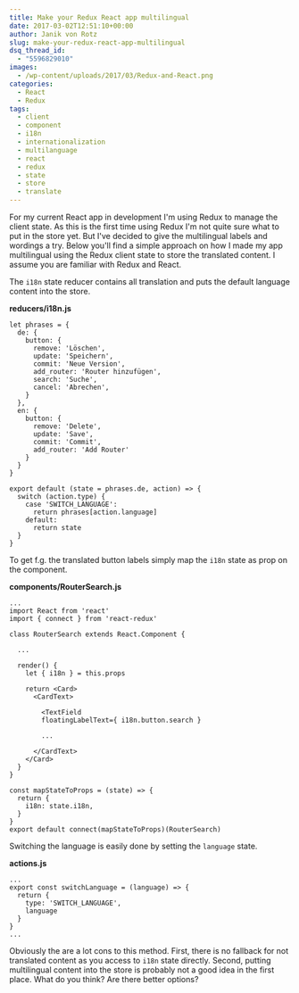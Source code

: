 ```yaml
---
title: Make your Redux React app multilingual
date: 2017-03-02T12:51:10+00:00
author: Janik von Rotz
slug: make-your-redux-react-app-multilingual
dsq_thread_id:
  - "5596829010"
images:
  - /wp-content/uploads/2017/03/Redux-and-React.png
categories:
  - React
  - Redux
tags:
  - client
  - component
  - i18n
  - internationalization
  - multilanguage
  - react
  - redux
  - state
  - store
  - translate
---
```

For my current React app in development I'm using Redux to manage the client state. As this is the first time using Redux I'm not quite sure what to put in the store yet. But I've decided to give the multilingual labels and wordings a try. Below you'll find a simple approach on how I made my app multilingual using the Redux client state to store the translated content. I assume you are familiar with Redux and React.
<!--more-->
The `i18n` state reducer contains all translation and puts the default language content into the store.

**reducers/i18n.js**

```
let phrases = {
  de: {
    button: {
      remove: 'Löschen',
      update: 'Speichern',
      commit: 'Neue Version',
      add_router: 'Router hinzufügen',
      search: 'Suche',
      cancel: 'Abrechen',
    }
  },
  en: {
    button: {
      remove: 'Delete',
      update: 'Save',
      commit: 'Commit',
      add_router: 'Add Router'
    }
  }
}

export default (state = phrases.de, action) => {
  switch (action.type) {
    case 'SWITCH_LANGUAGE':
      return phrases[action.language]
    default:
      return state
  }
}
```

To get f.g. the translated button labels simply map the `i18n` state as prop on the component.

**components/RouterSearch.js**

```
...
import React from 'react'
import { connect } from 'react-redux'

class RouterSearch extends React.Component {

  ...

  render() {
    let { i18n } = this.props

    return <Card>
      <CardText>

        <TextField
        floatingLabelText={ i18n.button.search }

        ...

      </CardText>
    </Card>
  }
}

const mapStateToProps = (state) => {
  return {
    i18n: state.i18n,
  }
}
export default connect(mapStateToProps)(RouterSearch)
```

Switching the language is easily done by setting the `language` state.

**actions.js**

```
...
export const switchLanguage = (language) => {
  return {
    type: 'SWITCH_LANGUAGE',
    language
  }
}
...
```

Obviously the are a lot cons to this method. First, there is no fallback for not translated content as you access to `i18n` state directly. Second, putting multilingual content into the store is probably not a good idea in the first place. What do you think? Are there better options?